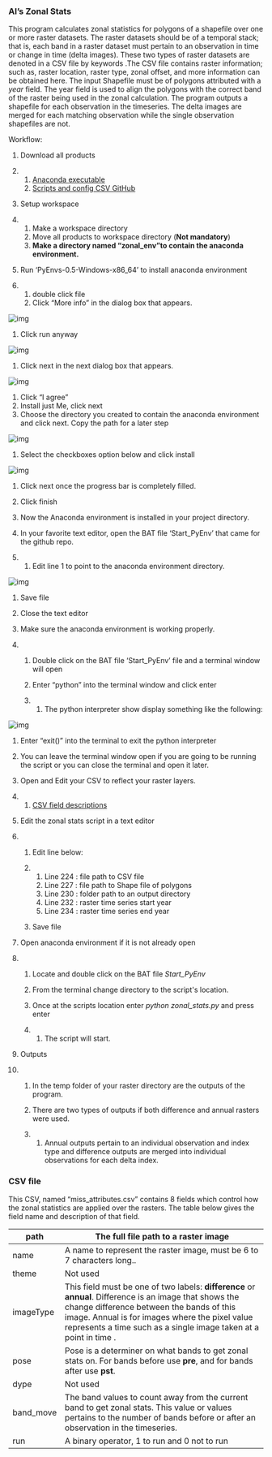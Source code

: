 ### Al’s Zonal Stats



This program calculates zonal statistics for polygons of a shapefile over one or more raster datasets. The raster datasets should be of a temporal stack; that is, each band in a raster dataset must pertain to an observation in time or change in time (delta images). These two types of raster datasets are denoted in a CSV file by keywords .The CSV file contains raster information; such as, raster location, raster type, zonal offset, and more information can be obtained here. The input Shapefile must be of polygons attributed with a *year* field. The year field is used to align the polygons with the correct band of the raster being used in the zonal calculation. The program outputs a shapefile for each observation in the timeseries. The delta images are merged for each matching observation while the single observation shapefiles are not. 



Workflow:



1. Download all products 

2. 1. [Anaconda executable](https://drive.google.com/file/d/1Tm0qBHEbWVF6Gm_DT3m9iOGpHfaFTqhw/view?usp=share_link)
   2. [Scripts and config CSV GitHub ](https://github.com/clarype/al_zonal_stats)

3. Setup workspace 

4. 1. Make a workspace directory 
   2. Move all products to workspace directory (**Not mandatory**)
   3. **Make a directory named “zonal_env”to contain the anaconda environment.**

5. Run ‘PyEnvs-0.5-Windows-x86_64’ to install anaconda environment

6. 1. double click file
   2. Click “More info” in the dialog box that appears.

![img](https://lh6.googleusercontent.com/Acdi-tYgRUB2Q5PSvcGAObGXLd9NmB38DSZsRC35EiMqZzYY8hlE2HD4RFV20915eloG3AWK76KITXnlg51Fl2nKtP-xqBrK7nnE9Ku7mBYMX7gRZtPFoDalB8spaTn0pquM35KqiLSeFJIenHgFaQg894sr5vgl0behp-hY_3B7XDTZ6TVI44zSrw3Oug)

1. Click run anyway

![img](https://lh6.googleusercontent.com/guncH4qST2Q4iirDG9IBgkGmBHqI6hrqlDGoxKRGSfs4ks5O3KzWYv0TqbG1pV1odOjWkmE0slhWRkCJ_4aM9FLgPDlpbGpco45ol5cr-7p6NLCtYuteOC7WZk1B9Kc7IWDnoEe83BHZYcO8rm0CcyRLVkwjxUAUSH4ZxWF15rbqj8E9pvQjsB-ogHX-aQ)

1. Click next in the next dialog box that appears.

![img](https://lh3.googleusercontent.com/cyWvtnLhyty8YrUXArPSWyu2Fc7-cdUwow4_n6QJmOlCQN5cNTyzQ47YqNyV-8EKR9AV2VgzBif1phLfCcIDKw0pRxrNu9EDk1-zQE7OHIAXoadzdbgHDW5rie9CDSMvrudDLgVFRH84WpYt4MCjfKBujzvHMZlF-8nrPaelZV939-pp--UeuA9q7g7D3g)

1. Click “I agree”
2. Install just Me, click next 
3. Choose the directory you created to contain the anaconda environment and click next. Copy the path for a later step

![img](https://lh3.googleusercontent.com/TZDD7MeVokOj7Hy1hO4JxtWivTPaFY_HA6ASpJNaitUM7vIoQWO2HuprxwkSBIMIUNUJRzn1nLNQ2kuAWSssYSgDX3hZTL-VuwIO9tU9ZrVVhFh91XAF2v-pRSAM76rwrOcB6-WDWZG0ZHfVOxko8ZKubsST3i0Dlxksd5kcSWbkivkptwtfIMMx2eB4)

1. Select the checkboxes option below and click install

![img](https://lh6.googleusercontent.com/KA6sG6JNaw-OKPDDdPJzrARlOrm9ff9Xs6sq0zOjBkIpIoxCA4pqjPggc6eP8BVYE_4xTpDEuBg1O5xBM5uR99BPw5uGju487S4koehU25xU3iDKFj-DYGKY7DKkS7fRX5n8yzwG0cq-NrIIxt-fA5MLaPpNuZAhiUbw9n9Z1ZWgK6BpClO1wTqnoGsOGQ)

1. Click next once the progress bar is completely filled. 
2. Click finish 
3. Now the Anaconda environment is installed in your project directory.



1. In your favorite text editor, open the BAT file ‘Start_PyEnv’ that came for the github repo.

2. 1. Edit line 1 to point to the anaconda environment directory. 

![img](https://lh5.googleusercontent.com/m41QgcQnRp_RxQC5hyiVRbbjAVv1eQMCDRpRG72f5VSvrsKKYdCPsbzHEEF4qvrEa7qUkYytscmAAStmazCft2csb8FpeoIvtCu-l57kZZhoQiaBw7JqibmJI-1TOpWR7trkTdDqiIZXkeanNBGU-m40klUIwX0nkWbCdydBboZBkhYHUnQzP-pT_BnJ)

1. Save file 

2. Close the text editor

3. Make sure the anaconda environment is working properly.

4. 1. Double click on the BAT file ‘Start_PyEnv’ file and a terminal window will open

   2. Enter “python” into the terminal window and click enter 

   3. 1. The python interpreter show display something like the following:

![img](https://lh5.googleusercontent.com/_yvOJGOqjHU4HZFpE7K0mTH99MNarfL8khxxsEWb4O_3bTkALg5F34QwrmocP5KOzNVD0d8-yce4Mq6lasVNai_QyoScUWJQg4Kmd4bWx5o0gA2LI8TEZ8aV2M3pRciTHO0kszhFDuPNjUZkAKkmbzUB5K2at7oy9EC7IeCMIeENEX8BpxBQ3rO9ARJnmQ)

1. Enter “exit()” into the terminal to exit the python interpreter
2. You can leave the terminal window open if you are going to be running the script or you can close the terminal and open it later.

1. Open and Edit your CSV to reflect your raster layers.

2. 1. [CSV field descriptions ](https://docs.google.com/document/d/1fFuZTMBCehp4FO2wQbpBZcJVbik-pitcykELqBy4W1s/edit#heading=h.qq0vho4rce4f)

3. Edit the zonal stats script in a text editor 

4. 1. Edit line below:

   2. 1. Line 224 : file path to CSV file 
      2. Line 227 : file path to Shape file of polygons 
      3. Line 230 : folder path to an output directory
      4. Line 232 : raster time series start year
      5. Line 234 : raster time series end year

   3. Save file

5. Open anaconda environment if it is not already open

6. 1. Locate and double click on the BAT file *Start_PyEnv*

   2. From the terminal change directory to the script's location.

   3. Once at the scripts location enter *python zonal_stats.py* and press enter 

   4. 1. The script will start. 

7. Outputs 

8. 1. In the temp folder of your raster directory are the outputs of the program.

   2. There are two types of outputs if both difference and annual rasters were used.

   3. 1. Annual outputs pertain to an individual observation and index type and difference outputs are merged into individual observations for each delta index. 

































### CSV file 



This CSV, named “miss_attributes.csv” contains 8 fields which control how the zonal statistics are applied over the rasters. The table below gives the field name and description of that field.





| path      | The full file path to a raster image                         |
| --------- | ------------------------------------------------------------ |
| name      | A name to represent the raster image, must be 6 to 7 characters long.. |
| theme     | Not used                                                     |
| imageType | This field must be one of two labels: **difference** or **annual**. Difference is an image that shows the change difference between the bands of this image. Annual is for images where the pixel value represents a time such as a single image taken at a point in time . |
| pose      | Pose is a determiner on what bands to get zonal stats on. For bands before use **pre**, and for bands after use **pst**. |
| dype      | Not used                                                     |
| band_move | The band values to count away from the current band to get zonal stats. This value or values pertains to the number of bands before or after an observation in the timeseries. |
| run       | A binary operator, 1 to run and 0 not to run                 |

 
